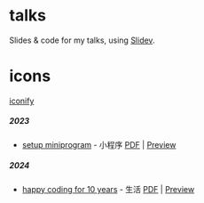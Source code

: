 # talks

Slides &amp; code for my talks, using [Slidev](https://sli.dev).

# icons

[iconify](https://icon-sets.iconify.design/)

##### 2023

- [setup miniprogram](./2023-12-08) - 小程序 [PDF](https://talks.lovchun.com/2023/setup-miniprogram/pdf) | [Preview](https://talks.lovchun.com/2023/setup-miniprogram)

##### 2024

- [happy coding for 10 years](./2024-03-10) - 生活 [PDF](https://talks.lovchun.com/2024/happy-coding-for-10-years/pdf) | [Preview](https://talks.lovchun.com/2024/happy-coding-for-10-years)

